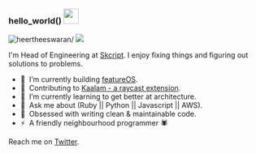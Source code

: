 ### hello_world() <img src="https://raw.githubusercontent.com/iampavangandhi/iampavangandhi/master/gifs/Hi.gif" width="30px">

<p align="left">
  <img src=https://komarev.com/ghpvc/?username=heertheeswaran alt=heertheeswaran/>
  <a href="https://twitter.com/intent/follow?screen_name=heerthees&tw_p=followbutton">
    <img src="https://img.shields.io/twitter/follow/heerthees?label=%40Heerthees&style=social">
  </a>
</p>

I'm Head of Engineering at [Skcript](https://skcript.com). I enjoy fixing things and figuring out solutions to problems.

-  🔭&nbsp; I’m currently building [featureOS](https://featureos.app).
-  🦋&nbsp; Contributing to [Kaalam - a raycast extension](https://www.raycast.com/heerthees/kaalam).
-  🌱&nbsp; I’m currently learning to get better at architecture.
-  💬&nbsp; Ask me about (Ruby || Python || Javascript || AWS).
-  💯&nbsp; Obsessed with writing clean & maintainable code.
-  ⚡️&nbsp; A friendly neighbourhood programmer 🕷️
  
Reach me on [Twitter](https://twitter.com/heerthees).
